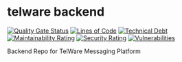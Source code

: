 # telware backend

<!-- STATIC ANALYSIS BADGES -->
[![Quality Gate Status](https://sonarcloud.io/api/project_badges/measure?project=TelwareSW_telware-backend&metric=alert_status)](https://sonarcloud.io/summary/new_code?id=TelwareSW_telware-backend)
[![Lines of Code](https://sonarcloud.io/api/project_badges/measure?project=TelwareSW_telware-backend&metric=ncloc)](https://sonarcloud.io/summary/new_code?id=TelwareSW_telware-backend)
[![Technical Debt](https://sonarcloud.io/api/project_badges/measure?project=TelwareSW_telware-backend&metric=sqale_index)](https://sonarcloud.io/summary/new_code?id=TelwareSW_telware-backend)
[![Maintainability Rating](https://sonarcloud.io/api/project_badges/measure?project=TelwareSW_telware-backend&metric=sqale_rating)](https://sonarcloud.io/summary/new_code?id=TelwareSW_telware-backend)
[![Security Rating](https://sonarcloud.io/api/project_badges/measure?project=TelwareSW_telware-backend&metric=security_rating)](https://sonarcloud.io/summary/new_code?id=TelwareSW_telware-backend)
[![Vulnerabilities](https://sonarcloud.io/api/project_badges/measure?project=TelwareSW_telware-backend&metric=vulnerabilities)](https://sonarcloud.io/summary/new_code?id=TelwareSW_telware-backend)


Backend Repo for TelWare Messaging Platform
